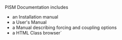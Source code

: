 PISM Documentation includes

* an Installation manual
* a User's Manual
* a Manual describing forcing and coupling options
* a HTML Class browser`
